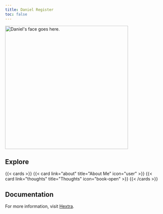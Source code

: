 ```yaml
---
title: Daniel Register
toc: false
---
```

<img alt="Daniel's face goes here." src="images/Headshot.png" width=400/>

## Explore

{{< cards >}}
  {{< card link="about" title="About Me" icon="user" >}}
  {{< card link="thoughts" title="Thoughts" icon="book-open" >}}
{{< /cards >}}

## Documentation

For more information, visit [Hextra](https://imfing.github.io/hextra).
